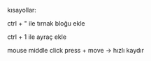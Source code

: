 kısayollar:


ctrl + " ile tırnak bloğu ekle

ctrl + 1 ile ayraç ekle

mouse middle click press + move -> hızlı kaydır
